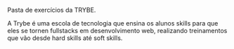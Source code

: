 Pasta de exercícios da TRYBE.

A Trybe é uma escola de tecnologia que ensina os alunos skills para que eles se tornen fullstacks em desenvolvimento web, realizando treinamentos que vão desde hard skills até soft skills.
